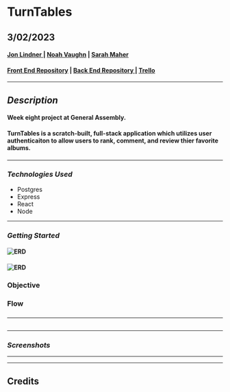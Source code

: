 # TurnTables

## **3/02/2023**

#### [Jon Lindner ](https://www.linkedin.com/in/jon-lindner-807847183/) | [Noah Vaughn](https://www.linkedin.com/in/noahvaughn/) | [Sarah Maher](https://www.linkedin.com/in/sarah-maher-8a6865255/?original_referer=https%3A%2F%2Fgithub.com%2Fmartinsliz%2FTheme-Park-Haters%2Fedit%2Fmain%2FREADME.md)

#### [Front End Repository](https://github.com/jonclindner/TurnTables) | [Back End Repository ](https://github.com/jonclindner/TurnTables-Backend) | [Trello](https://trello.com/b/kEiMJIBB/turntables)

---

## **_Description_**

#### Week eight project at General Assembly.

#### TurnTables is a scratch-built, full-stack application which utilizes user authenticaiton to allow users to rank, comment, and review thier favorite albums.

####

---

### **_*Technologies Used*_**

- Postgres
- Express
- React
- Node

---

### **_Getting Started_**

#### ![ERD](images/CHD.png)

#### ![ERD](images/ERD.png)

### **Objective**

###

### **Flow**

###

---

##

---

### **_Screenshots_**

---

---

## **Credits**
